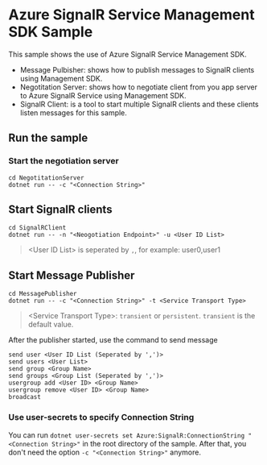 Azure SignalR Service Management SDK Sample 
=================================

This sample shows the use of Azure SignalR Service Management SDK.

* Message Pulbisher: shows how to publish messages to SignalR clients using Management SDK.
* Negotitation Server: shows how to negotiate client from you app server to Azure SignalR Service using Management SDK.
* SignalR Client: is a tool to start multiple SignalR clients and these clients listen messages for this sample.

## Run the sample

### Start the negotiation server

```
cd NegotitationServer
dotnet run -- -c "<Connection String>"
```

## Start SignalR clients

```
cd SignalRClient
dotnet run -- -n "<Neogotiation Endpoint>" -u <User ID List>
```

> \<User ID List\> is seperated by `,`, for example: user0,user1 

## Start Message Publisher

```
cd MessagePublisher
dotnet run -- -c "<Connection String>" -t <Service Transport Type>

```

> \<Service Transport Type\>: `transient` or `persistent`. `transient` is the default value.

After the publisher started, use the command to send message

```
send user <User ID List (Seperated by ',')>
send users <User List>
send group <Group Name>
send groups <Group List (Seperated by ',')>
usergroup add <User ID> <Group Name>
usergroup remove <User ID> <Group Name>
broadcast
```

### Use user-secrets to specify Connection String

You can run `dotnet user-secrets set Azure:SignalR:ConnectionString "<Connection String>"` in the root directory of the sample. After that, you don't need the option `-c "<Connection String>"` anymore.